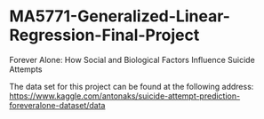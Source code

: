 # MA5771-Generalized-Linear-Regression-Final-Project
 Forever Alone: How Social and Biological Factors Influence Suicide Attempts

The data set for this project can be found at the following address:
https://www.kaggle.com/antonaks/suicide-attempt-prediction-foreveralone-dataset/data
